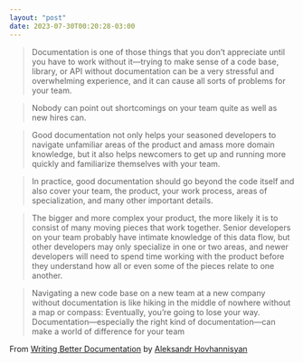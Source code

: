 ```yaml
---
layout: "post"
date: 2023-07-30T00:20:28-03:00
---
```


> Documentation is one of those things that you don’t appreciate until you have to work without it—trying to make sense of a code base, library, or API without documentation can be a very stressful and overwhelming experience, and it can cause all sorts of problems for your team.

> Nobody can point out shortcomings on your team quite as well as new hires can.

> Good documentation not only helps your seasoned developers to navigate unfamiliar areas of the product and amass more domain knowledge, but it also helps newcomers to get up and running more quickly and familiarize themselves with your team.

> In practice, good documentation should go beyond the code itself and also cover your team, the product, your work process, areas of specialization, and many other important details.

> The bigger and more complex your product, the more likely it is to consist of many moving pieces that work together. Senior developers on your team probably have intimate knowledge of this data flow, but other developers may only specialize in one or two areas, and newer developers will need to spend time working with the product before they understand how all or even some of the pieces relate to one another.

> Navigating a new code base on a new team at a new company without documentation is like hiking in the middle of nowhere without a map or compass: Eventually, you’re going to lose your way. Documentation—especially the right kind of documentation—can make a world of difference for your team

From [Writing Better Documentation](https://www.aleksandrhovhannisyan.com/blog/writing-better-documentation/) by [Aleksandr Hovhannisyan](https://www.aleksandrhovhannisyan.com/)
